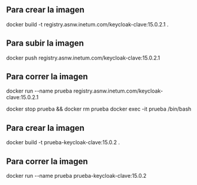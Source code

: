 ## Para crear la imagen
docker build -t registry.asnw.inetum.com/keycloak-clave:15.0.2.1 .

## Para subir la imagen
docker push registry.asnw.inetum.com/keycloak-clave:15.0.2.1

## Para correr la imagen
docker run --name prueba registry.asnw.inetum.com/keycloak-clave:15.0.2.1



docker stop prueba && docker rm prueba
docker exec -it prueba /bin/bash

## Para crear la imagen
docker build -t prueba-keycloak-clave:15.0.2 .

## Para correr la imagen
docker run --name prueba prueba-keycloak-clave:15.0.2
